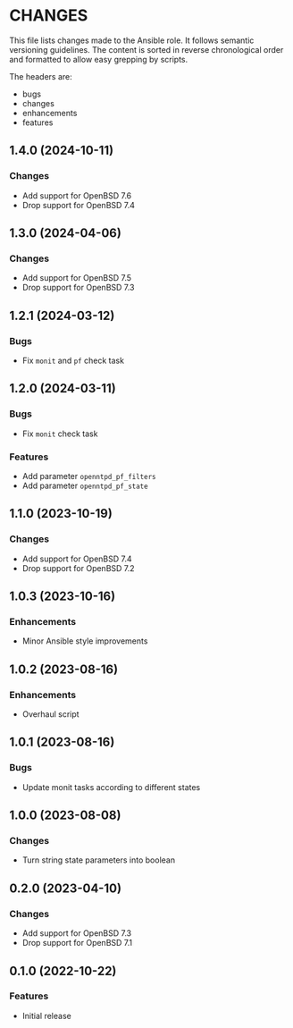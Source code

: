 # CHANGES

This file lists changes made to the Ansible role. It follows semantic versioning
guidelines. The content is sorted in reverse chronological order and formatted
to allow easy grepping by scripts.

The headers are:
- bugs
- changes
- enhancements
- features

## 1.4.0 (2024-10-11)

### Changes

- Add support for OpenBSD 7.6
- Drop support for OpenBSD 7.4

## 1.3.0 (2024-04-06)

### Changes

- Add support for OpenBSD 7.5
- Drop support for OpenBSD 7.3

## 1.2.1 (2024-03-12)

### Bugs

- Fix `monit` and `pf` check task

## 1.2.0 (2024-03-11)

### Bugs

- Fix `monit` check task

### Features

- Add parameter `openntpd_pf_filters`
- Add parameter `openntpd_pf_state`

## 1.1.0 (2023-10-19)

### Changes

- Add support for OpenBSD 7.4
- Drop support for OpenBSD 7.2

## 1.0.3 (2023-10-16)

### Enhancements

- Minor Ansible style improvements

## 1.0.2 (2023-08-16)

### Enhancements

- Overhaul script

## 1.0.1 (2023-08-16)

### Bugs

- Update monit tasks according to different states

## 1.0.0 (2023-08-08)

### Changes

- Turn string state parameters into boolean

## 0.2.0 (2023-04-10)

### Changes

- Add support for OpenBSD 7.3
- Drop support for OpenBSD 7.1

## 0.1.0 (2022-10-22)

### Features

- Initial release
